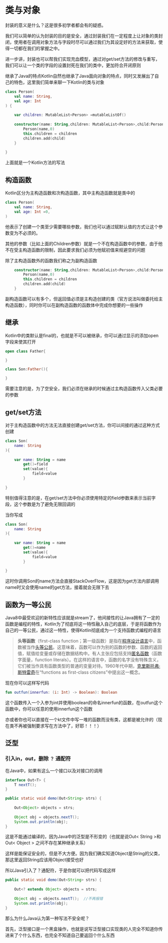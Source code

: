 # 类与对象

封装的意义是什么？这是很多初学者都会有的疑惑。

我们可以简单的认为封装的目的是安全，通过封装我们在一定程度上让对象的类封闭，使用者在调用对象方法与字段时尽可以通过我们为其设定好的方法来获取，使得一切都在我们的掌握之中。

进一步讲，封装也可以帮我们实现充血模型，通过对get/set方法的修改与重写，我们可以让一个类的字段的设置封死在我们的类中，更加符合开闭原则

继承了Java的特点Kotlin自然也继承了Java面向对象的特点，同时又发展出了自己的特色，这里我们简单来聊一下Kotlin的类与对象

```kotlin
class Person(  
    val name: String,  
    val age: Int  
) {  
  
    var children: MutableList<Person> =mutableListOf()  
  
    constructor(name: String,children: MutableList<Person>,child:Person) : this(name,0) {  
        Person(name,0)  
        this.children = children  
        children.add(child)  
    }  
  
}
```

上面就是一个Kotlin方法的写法

## 构造函数

Kotlin区分为主构造函数和次构造函数，其中主构造函数就是类中的
```kotlin
class Person(  
    val name: String,  
    val age: Int =0, 
) 
```

他表示了创建一个类至少需要哪些参数，我们也可以通过赋默认值的方式让这个参数变为不必须的。

其他的参数（比如上面的Children参数）就是一个不在构造函数中的参数，由于他不在受主构造函数的限制，因此要求我们必须为他赋初值来规避空的问题

除了主构造函数外的函数我们称之为副构造函数

```kotlin
    constructor(name: String,children: MutableList<Person>,child:Person) : this(name,0) {  
        Person(name,0)  
        this.children = children  
        children.add(child)  
    }  
```

副构造函数可以有多个，但返回值必须是主构造创建的类（官方说法叫做委托给主构造函数），同时你可以在副构造函数的函数体中完成你想要的一些操作

## 继承

Kotlin中的类默认是final的，也就是不可以被继承，你可以通过显示的添加open字段来使其打开

```kotlin
open class Father{

}

class Son:Father(){

}
```

需要注意的是，为了空安全，我们必须在继承的时候通过主构造函数传入父类必要的参数

## get/set方法

对于主构造函数中的方法无法直接创建get/set方法，你可以间接的通过这种方式创建

```kotlin
class Son(  
    name: String  
){  
  
    var name: String = name  
        get()=field  
        set(value){  
            field=value  
        }  
      
}
```

特别值得注意的是，在get/set方法中你必须使用特定的field参数来表示当前字段，这个参数是为了避免无限回调的

当你写成

```kotlin
class Son(  
    name: String  
){  
  
    var name: String = name  
        get()=name  
        set(value){  
            field=value  
        }  
      
}
```

这时你调用Son的name方法会直接StackOverFlow，这是因为get方法内部调用name时又会使用name的get方法，接着就会无限下去

## 函数为一等公民

Java8中最受欢迎的新特性应该就是stream了，他间接性的让Java拥有了一定的函数是编程的特性，Kotlin为了彻底将这一特性融入自己的底层，于是将函数作为自己的一等公民，通过这一特性，使得Kotlin彻底成为一个支持函数式编程的语言

>**头等函数**（first-class function；第一级函数）是指在[程序设计语言](https://zh.wikipedia.org/wiki/%E7%A8%8B%E5%BA%8F%E8%AE%BE%E8%AE%A1%E8%AF%AD%E8%A8%80 "程序设计语言")中，函数被当作[头等公民](https://zh.wikipedia.org/wiki/%E5%A4%B4%E7%AD%89%E5%85%AC%E6%B0%91 "头等公民")。这意味着，函数可以作为别的函数的参数、函数的返回值，赋值给变量或存储在数据结构中。有人主张应包括支持[匿名函数](https://zh.wikipedia.org/wiki/%E5%8C%BF%E5%90%8D%E5%87%BD%E6%95%B0 "匿名函数")（函数字面量，function literals）。在这样的语言中，函数的名字没有特殊含义，它们被当作具有函数类型的普通的变量对待。1960年代中期，[克里斯托弗·斯特雷奇](https://zh.wikipedia.org/wiki/%E5%85%8B%E9%87%8C%E6%96%AF%E6%89%98%E5%BC%97%C2%B7%E6%96%AF%E7%89%B9%E9%9B%B7%E5%A5%87 "克里斯托弗·斯特雷奇")在“functions as first-class citizens”中提出这一概念。

现在你可以这样写代码

```kotlin
fun outfun(innerfun: (i: Int) -> Boolean): Boolean
```

这个函数传入一个入参为int并使用boolean的命名innerfun的函数，在outfun这个函数中，你可以任意的使用innerfun这个函数

亦或者你也可以直接在一个kt文件中写一堆的函数而没有类，这都是被允许的（现在类不再被强制要求写在方法中了，好耶！！！）

## 泛型

### 引入in，out，删除 `？` 通配符

在Java中，如果有这么一个接口以及对接口的调用

```java
interface Out<T> {  
    T nextT();  
}

public static void demo(Out<String> strs) {  
  
    Out<Object> objects = strs;  
  
    Object obj = objects.nextT();  
    System.out.println(obj);  
}
```

这是不能通过编译的，因为Java中的泛型是不形变的（也就是说Out< String >和Out< Object > 之间不存在某种继承关系）

这样是能保证安全的，但是不大方便。因为我们确实知道Object是String的父类，那这里返回String应该用Object接受也好

所以Java引入了？通配符，于是你就可以把代码写成这样

```java
public static void demo(Out<String> strs) {  
  
    Out<? extends Object> objects = strs;  
  
    Object obj = objects.nextT();  //不再报错
    System.out.println(obj);  
}
```


那么为什么Java认为第一种写法不安全呢？

首先，泛型接口是一个黑盒操作，也就是说写泛型接口实现类的人完全不知道你传进来了个什么东西，也完全不知道自己要返回个什么东西